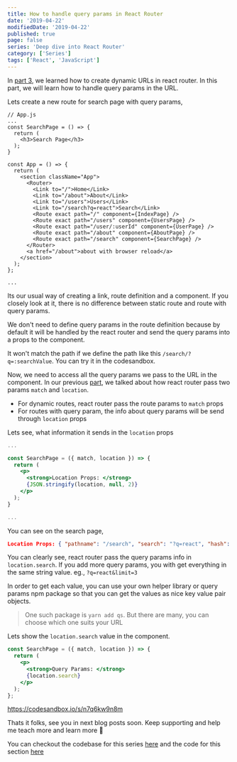 ```yaml
---
title: How to handle query params in React Router
date: '2019-04-22'
modifiedDate: '2019-04-22'
published: true
page: false
series: 'Deep dive into React Router'
category: ['Series']
tags: ['React', 'JavaScript']
---
```


In [part 3](/blog/dynamic-pages-in-react-router/), we learned how to create dynamic URLs in react router. In this part, we will learn how to handle query params in the URL.

Lets create a new route for search page with query params,

```jsx{3-7,16,21}
// App.js
...
const SearchPage = () => {
  return (
    <h3>Search Page</h3>
  );
}

const App = () => {
  return (
    <section className="App">
      <Router>
        <Link to="/">Home</Link>
        <Link to="/about">About</Link>
        <Link to="/users">Users</Link>
        <Link to="/search?q=react">Search</Link>
        <Route exact path="/" component={IndexPage} />
        <Route exact path="/users" component={UsersPage} />
        <Route exact path="/user/:userId" component={UserPage} />
        <Route exact path="/about" component={AboutPage} />
        <Route exact path="/search" component={SearchPage} />
      </Router>
      <a href="/about">about with browser reload</a>
    </section>
  );
};

...
```

Its our usual way of creating a link, route definition and a component. If you closely look at it, there is no difference between static route and route with query params.

We don't need to define query params in the route definition because by default it will be handled by the react router and send the query params into a props to the component.

It won't match the path if we define the path like this `/search/?q=:searchValue`. You can try it in the codesandbox.

Now, we need to access all the query params we pass to the URL in the component. In our previous [part](/blog/dynamic-pages-in-react-router/), we talked about how react router pass two params `match` and `location`.

- For dynamic routes, react router pass the route params to `match` props
- For routes with query param, the info about query params will be send through `location` props

Lets see, what information it sends in the `location` props

```jsx
...

const SearchPage = ({ match, location }) => {
  return (
    <p>
      <strong>Location Props: </strong>
      {JSON.stringify(location, null, 2)}
    </p>
  );
}

...
```

You can see on the search page,

```json
Location Props: { "pathname": "/search", "search": "?q=react", "hash": "", "key": "allc40" }

```

You can clearly see, react router pass the query params info in `location.search`. If you add more query params, you with get everything in the same string value. eg., `?q=react&limit=3`

In order to get each value, you can use your own helper library or query params npm package so that you can get the values as nice key value pair objects.

> One such package is `yarn add qs`. But there are many, you can choose which one suits your URL

Lets show the `location.search` value in the component.

```jsx
const SearchPage = ({ match, location }) => {
  return (
    <p>
      <strong>Query Params: </strong>
      {location.search}
    </p>
  );
};
```

https://codesandbox.io/s/n7q6kw9n8m

Thats it folks, see you in next blog posts soon. Keep supporting and help me teach more and learn more 🤗

You can checkout the codebase for this series [here](https://github.com/learnwithparam/react-router-series) and the code for this section [here](https://github.com/learnwithparam/react-router-series/commit/9c3e6a38528f34269158da6b24fade7a862299ec)

